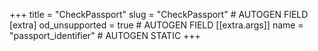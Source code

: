 +++
title = "CheckPassport"
slug = "CheckPassport" # AUTOGEN FIELD
[extra]
od_unsupported = true # AUTOGEN FIELD
[[extra.args]]
name = "passport_identifier" # AUTOGEN STATIC
+++